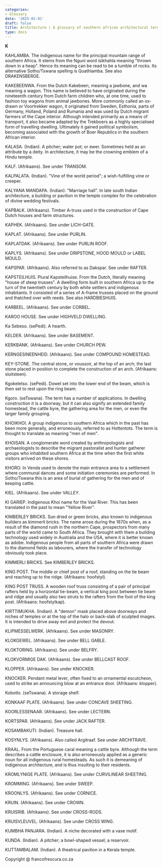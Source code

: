 ```yaml
---
categories:
- Glossary
date: '2025-01-01'
draft: false
title: Architecture | A glossary of southern african architectural terms
type: docs
---
```


**K**

KAHLAMBA. The indigenous name for the principal mountain range of southern Africa. It stems from the Nguni word isikhahla meaning "thrown down in a heap". Hence its meaning can be read to be a tumble of rocks. Its alternative Sotho/Tswana spelling is Quathlamba. See also DRAKENSBERGE.

KAKEBEENWA. From the Dutch Kakebeen, meaning a jawbone, and wa meaning a wagon. This name is believed to have originated during the nineteenth century from Dutch farm children who, at one time, used to fashion toy wagons from animal jawbones. More commonly called an ox-drawn or Voortrekker wagon, it originated from Sweden, Esthonia, parts of Germany, Holland, Poland and Rumania and was used by Dutch migrant farmers of the Cape interior. Although intended primarily as a means of transport, it also became adapted by the Trekboers as a highly specialised form of travelling dwelling. Ultimately it gained political symbolism, becoming associated with the growth of Boer Republics in the southern African interior.

KALASA. (Indian). A pitcher; water pot; or ewer. Sometimes held as an attribute by a deity. In architecture, it may be the crowning emblem of a Hindu temple.

KALF. (Afrikaans). See under TRANSOM.

KALPALATA. (Indian). "Vine of the world period"; a wish-fulfilling vine or creeper.

KALYANA MANDAPA. (Indian). "Marriage hall". In late south Indian architecture, a building or pavilion in the temple complex for the celebration of divine wedding festivals.

KAPBALK. (Afrikaans). Timber A-truss used in the construction of Cape Dutch houses and farm structures.

KAPHEK. (Afrikaans). See under LICH-GATE.

KAPLAT. (Afrikaans). See under PURLIN.

KAPLATDAK. (Afrikaans). See under PURLIN ROOF.

KAPLYS. (Afrikaans). See under DRIPSTONE, HOOD MOULD or LABEL MOULD.

KAPSPAR. (Afrikaans). Also referred to as Dakspar. See under RAFTER.

KAPSTEILHUIS. Plural Kapsteilhuise. From the Dutch, literally meaning "house of steep trusses". A dwelling form built in southern Africa up to the turn of the twentieth century by both white settlers and indigenous inhabitants. It consisted of a series of A-frame trusses placed on the ground and thatched over with reeds. See also HARDBIESHUIS.

KARBEEL. (Afrikaans). See under CORBEL.

KAROO HOUSE. See under HIGHVELD DWELLING.

Ka Sebeso. (sePedi). A hearth.

KELDER. (Afrikaans). See under BASEMENT.

KERKBANK. (Afrikaans). See under CHURCH PEW.

KERNGESINEENHEID. (Afrikaans). See under COMPOUND HOMESTEAD.

KEY-STONE. The central stone, or voussoir, at the top of an arch; the last stone placed in position to complete the construction of an arch. (Afrikaans: sluitsteen).

Kgokeletso. (sePedi). Dowel set into the lower end of the beam, which is then set to rest upon the ring beam.

Kgoro. (seTswana). The term has a number of applications. In dwelling construction it is a doorway, but it can also signify an extended family homestead, the cattle byre, the gathering area for the men, or even the larger family grouping.

KHOIKHOI. A group indigenous to southern Africa which in the past has been more generally, and erroneously, referred to as Hottentots. The term is thought to translate as meaning "men of men".

KHOISAN. A conglomerate word created by anthropologists and archaeologists to describe the migrant pastoralist and hunter gatherer groups who inhabited southern Africa at the time when the first white visitors arrived on these shores.

KHORO. In Venda used to denote the main entrance area to a settlement where communal dances and some initiation ceremonies are performed. In Sotho/Tswana this is an area of burial of gathering for the men and of keeping cattle.

KIEL. (Afrikaans). See under VALLEY.

KI GARIEP. Indigenous Khoi name for the Vaal River. This has been translated in the past to mean "Yellow River".

KIMBERLEY BRICKS. Sun dried or green bricks, also known to indigenous builders as kimmerli bricks. The name arose during the 1870s when, as a result of the diamond rush in the northern Cape, prospectors from many parts of the world came to South Africa. They brought with them a building technology used widely in Australia and the USA, where it is better known as adobe. Indigenous people from all parts of southern Africa were drawn to the diamond fields as labourers, where the transfer of technology obviously took place.

KIMMERLI BRICKS. See KIMBERLEY BRICKS.

KING POST. The middle or chief post of a roof, standing on the tie beam and reaching up to the ridge. (Afrikaans: hoofstyl).

KING POST TRUSS. A wooden roof truss consisting of a pair of principal rafters held by a horizontal tie-beam, a vertical king post between tie beam and ridge and usually also two struts to the rafters from the foot of the king post. (Afrikaans: hoofstylkap).

KIRTTIMUKHA. (Indian). A "demon" mask placed above doorways and niches of temples or at the top of the halo or back-slab of sculpted images. It is intended to drive away evil and protect the devout.

KLIPMESSELWERK. (Afrikaans). See under MASONRY.

KLOKGEWEL. (Afrikaans). See under BELL GABLE.

KLOKTORING. (Afrikaans). See under BELFRY.

KLOKVORMIGE DAK. (Afrikaans). See under BELLCAST ROOF.

KLOPPER. (Afrikaans). See under KNOCKER.

KNOCKER. Pendant metal lever, often fixed to an ornamental escutcheon, used to strike an announcing blow at an entrance door. (Afrikaans: klopper).

Kobotlo. (seTswana). A storage shelf.

KONKAAF PLATE. (Afrikaans). See under CONCAVE SHEETING.

KOORLESSENAAR. (Afrikaans). See under LECTERN.

KORTSPAR. (Afrikaans). See under JACK RAFTER.

KOSAMBAKUTI. (Indian). Treasure hall.

KOSYNLYS. (Afrikaans). Also called Argitraaf. See under ARCHITRAVE.

KRAAL. From the Portuguese caral meaning a cattle byre. Although the term describes a cattle enclosure, it is also erroneously applied as a generic noun for all indigenous rural homesteads. As such it is demeaning of indigenous architecture, and is thus insulting to their residents.

KROMLYNIGE PLATE. (Afrikaans). See under CURVILINEAR SHEETING.

KROMMING. (Afrikaans). See under SWEEP.

KROONLYS. (Afrikaans). See under CORNICE.

KRUIN. (Afrikaans). See under CROWN.

KRUISRIB. (Afrikaans). See under CROSS-RODS.

KRUISVLEUVEL. (Afrikaans). See under CROSS WING.

KUMBHA PANJARA. (Indian). A niche decorated with a vase motif.

KUNDA. (Indian). A pitcher; a bowl-shaped vessel; a reservoir.

KUTTAMBALAM. (Indian). A theatrical pavilion in a Kerala temple.

Copyright @ francofrescura.co.za